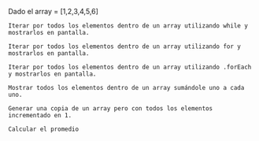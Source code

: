 Dado el array = [1,2,3,4,5,6]

    Iterar por todos los elementos dentro de un array utilizando while y mostrarlos en pantalla.

    Iterar por todos los elementos dentro de un array utilizando for y mostrarlos en pantalla.

    Iterar por todos los elementos dentro de un array utilizando .forEach y mostrarlos en pantalla.

    Mostrar todos los elementos dentro de un array sumándole uno a cada uno.

    Generar una copia de un array pero con todos los elementos incrementado en 1.

    Calcular el promedio